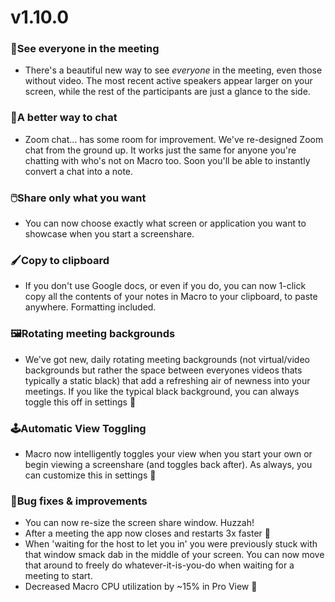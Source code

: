 # v1.10.0

### 🔭See everyone in the meeting
- There's a beautiful new way to see *everyone* in the meeting, even those without video. The most recent active speakers appear larger on your screen, while the rest of the participants are just a glance to the side.

### 💬A better way to chat
- Zoom chat... has some room for improvement. We've re-designed Zoom chat from the ground up. It works just the same for anyone you're chatting with who's not on Macro too. Soon you'll be able to instantly convert a chat into a note.

### 🖱️Share only what you want
- You can now choose exactly what screen or application you want to showcase when you start a screenshare.

### 🖌️Copy to clipboard
- If you don't use Google docs, or even if you do, you can now 1-click copy all the contents of your notes in Macro to your clipboard, to paste anywhere. Formatting included.

### 🖼️Rotating meeting backgrounds
- We've got new, daily rotating meeting backgrounds (not virtual/video backgrounds but rather the space between everyones videos thats typically a static black) that add a refreshing air of newness into your meetings. If you like the typical black background, you can always toggle this off in settings 🖤

### 🕹️Automatic View Toggling
- Macro now intelligently toggles your view when you start your own or begin viewing a screenshare (and toggles back after). As always, you can customize this in settings 👀

### 🦋Bug fixes & improvements
- You can now re-size the screen share window. Huzzah!
- After a meeting the app now closes and restarts 3x faster 🐎
- When 'waiting for the host to let you in' you were previously stuck with that window smack dab in the middle of your screen. You can now move that around to freely do whatever-it-is-you-do when waiting for a meeting to start.
- Decreased Macro CPU utilization by ~15% in Pro View 🤖
